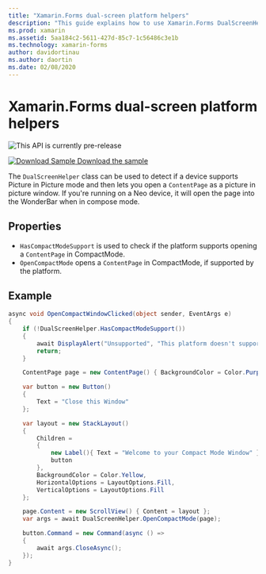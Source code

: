 ```yaml
---
title: "Xamarin.Forms dual-screen platform helpers"
description: "This guide explains how to use Xamarin.Forms DualScreenHelper class to optimize your app experience for dual-screen devices such as Surface Duo and Surface Neo."
ms.prod: xamarin
ms.assetid: 5aa184c2-5611-427d-85c7-1c56486c3e1b
ms.technology: xamarin-forms
author: davidortinau
ms.author: daortin
ms.date: 02/08/2020
---
```


# Xamarin.Forms dual-screen platform helpers

![](~/media/shared/preview.png "This API is currently pre-release")

[![Download Sample](~/media/shared/download.png) Download the sample](https://github.com/xamarin/xamarin-forms-samples/UserInterface/DualScreenDemos)

The `DualScreenHelper` class can be used to detect if a device supports Picture in Picture mode and then lets you open a `ContentPage` as a picture in picture window. If you're running on a Neo device, it will open the page into the WonderBar when in compose mode.

## Properties

- `HasCompactModeSupport` is used to check if the platform supports opening a `ContentPage` in CompactMode.
- `OpenCompactMode` opens a `ContentPage` in CompactMode, if supported by the platform.

## Example

```csharp
async void OpenCompactWindowClicked(object sender, EventArgs e)
{
    if (!DualScreenHelper.HasCompactModeSupport())
    {
        await DisplayAlert("Unsupported", "This platform doesn't support this feature", "Ok");
        return;
    }

    ContentPage page = new ContentPage() { BackgroundColor = Color.Purple };

    var button = new Button()
    {
        Text = "Close this Window"
    };

    var layout = new StackLayout()
    {
        Children =
        {
            new Label(){ Text = "Welcome to your Compact Mode Window" },
            button
        },
        BackgroundColor = Color.Yellow,
        HorizontalOptions = LayoutOptions.Fill,
        VerticalOptions = LayoutOptions.Fill
    };

    page.Content = new ScrollView() { Content = layout };
    var args = await DualScreenHelper.OpenCompactMode(page);

    button.Command = new Command(async () =>
    {
        await args.CloseAsync();
    });
}
```
